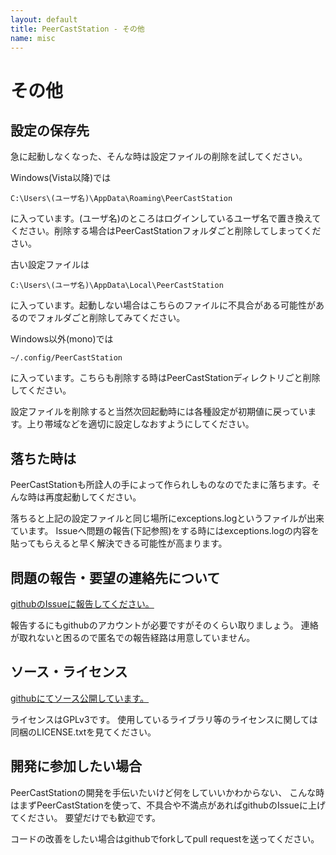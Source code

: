 ```yaml
---
layout: default
title: PeerCastStation - その他
name: misc
---
```


その他
======

設定の保存先
------------
急に起動しなくなった、そんな時は設定ファイルの削除を試してください。

Windows(Vista以降)では

    C:\Users\(ユーザ名)\AppData\Roaming\PeerCastStation

に入っています。(ユーザ名)のところはログインしているユーザ名で置き換えてください。削除する場合はPeerCastStationフォルダごと削除してしまってください。

古い設定ファイルは

    C:\Users\(ユーザ名)\AppData\Local\PeerCastStation

に入っています。起動しない場合はこちらのファイルに不具合がある可能性があるのでフォルダごと削除してみてください。

Windows以外(mono)では

    ~/.config/PeerCastStation

に入っています。こちらも削除する時はPeerCastStationディレクトリごと削除してください。

設定ファイルを削除すると当然次回起動時には各種設定が初期値に戻っています。上り帯域などを適切に設定しなおすようにしてください。

落ちた時は
----------
PeerCastStationも所詮人の手によって作られしものなのでたまに落ちます。そんな時は再度起動してください。

落ちると上記の設定ファイルと同じ場所にexceptions.logというファイルが出来ています。
Issueへ問題の報告(下記参照)をする時にはexceptions.logの内容を貼ってもらえると早く解決できる可能性が高まります。

問題の報告・要望の連絡先について
--------------------------------
[githubのIssueに報告してください。](https://github.com/kumaryu/peercaststation)

報告するにもgithubのアカウントが必要ですがそのくらい取りましょう。
連絡が取れないと困るので匿名での報告経路は用意していません。

ソース・ライセンス
------------------
[githubにてソース公開しています。](https://github.com/kumaryu/peercaststation)

ライセンスはGPLv3です。
使用しているライブラリ等のライセンスに関しては同梱のLICENSE.txtを見てください。

開発に参加したい場合
--------------------
PeerCastStationの開発を手伝いたいけど何をしていいかわからない、
こんな時はまずPeerCastStationを使って、不具合や不満点があればgithubのIssueに上げてください。
要望だけでも歓迎です。

コードの改善をしたい場合はgithubでforkしてpull requestを送ってください。

